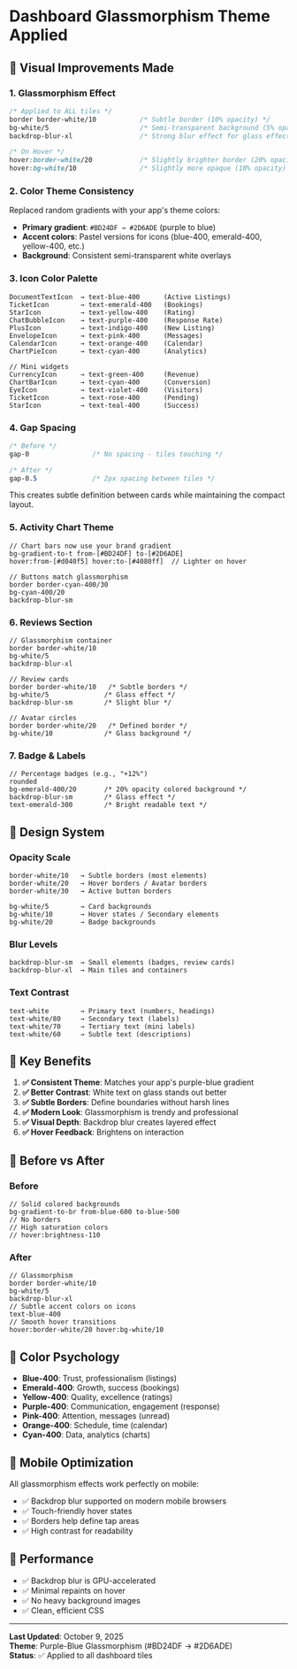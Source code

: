 # Dashboard Glassmorphism Theme Applied

## 🎨 Visual Improvements Made

### **1. Glassmorphism Effect**
```css
/* Applied to ALL tiles */
border border-white/10           /* Subtle border (10% opacity) */
bg-white/5                       /* Semi-transparent background (5% opacity) */
backdrop-blur-xl                 /* Strong blur effect for glass effect */

/* On Hover */
hover:border-white/20            /* Slightly brighter border (20% opacity) */
hover:bg-white/10                /* Slightly more opaque (10% opacity) */
```

### **2. Color Theme Consistency**
Replaced random gradients with your app's theme colors:
- **Primary gradient**: `#BD24DF → #2D6ADE` (purple to blue)
- **Accent colors**: Pastel versions for icons (blue-400, emerald-400, yellow-400, etc.)
- **Background**: Consistent semi-transparent white overlays

### **3. Icon Color Palette**
```tsx
DocumentTextIcon  → text-blue-400      (Active Listings)
TicketIcon        → text-emerald-400   (Bookings)
StarIcon          → text-yellow-400    (Rating)
ChatBubbleIcon    → text-purple-400    (Response Rate)
PlusIcon          → text-indigo-400    (New Listing)
EnvelopeIcon      → text-pink-400      (Messages)
CalendarIcon      → text-orange-400    (Calendar)
ChartPieIcon      → text-cyan-400      (Analytics)

// Mini widgets
CurrencyIcon      → text-green-400     (Revenue)
ChartBarIcon      → text-cyan-400      (Conversion)
EyeIcon           → text-violet-400    (Visitors)
TicketIcon        → text-rose-400      (Pending)
StarIcon          → text-teal-400      (Success)
```

### **4. Gap Spacing**
```css
/* Before */
gap-0                /* No spacing - tiles touching */

/* After */
gap-0.5              /* 2px spacing between tiles */
```

This creates subtle definition between cards while maintaining the compact layout.

### **5. Activity Chart Theme**
```tsx
// Chart bars now use your brand gradient
bg-gradient-to-t from-[#BD24DF] to-[#2D6ADE]
hover:from-[#d040f5] hover:to-[#4080ff]  // Lighter on hover

// Buttons match glassmorphism
border border-cyan-400/30
bg-cyan-400/20
backdrop-blur-sm
```

### **6. Reviews Section**
```tsx
// Glassmorphism container
border border-white/10
bg-white/5
backdrop-blur-xl

// Review cards
border border-white/10   /* Subtle borders */
bg-white/5              /* Glass effect */
backdrop-blur-sm        /* Slight blur */

// Avatar circles
border border-white/20   /* Defined border */
bg-white/10             /* Glass background */
```

### **7. Badge & Labels**
```tsx
// Percentage badges (e.g., "+12%")
rounded
bg-emerald-400/20       /* 20% opacity colored background */
backdrop-blur-sm        /* Glass effect */
text-emerald-300        /* Bright readable text */
```

## 📐 Design System

### **Opacity Scale**
```
border-white/10   → Subtle borders (most elements)
border-white/20   → Hover borders / Avatar borders
border-white/30   → Active button borders

bg-white/5        → Card backgrounds
bg-white/10       → Hover states / Secondary elements
bg-white/20       → Badge backgrounds
```

### **Blur Levels**
```
backdrop-blur-sm  → Small elements (badges, review cards)
backdrop-blur-xl  → Main tiles and containers
```

### **Text Contrast**
```
text-white        → Primary text (numbers, headings)
text-white/80     → Secondary text (labels)
text-white/70     → Tertiary text (mini labels)
text-white/60     → Subtle text (descriptions)
```

## 🎯 Key Benefits

1. **✅ Consistent Theme**: Matches your app's purple-blue gradient
2. **✅ Better Contrast**: White text on glass stands out better
3. **✅ Subtle Borders**: Define boundaries without harsh lines
4. **✅ Modern Look**: Glassmorphism is trendy and professional
5. **✅ Visual Depth**: Backdrop blur creates layered effect
6. **✅ Hover Feedback**: Brightens on interaction

## 🔄 Before vs After

### **Before**
```tsx
// Solid colored backgrounds
bg-gradient-to-br from-blue-600 to-blue-500
// No borders
// High saturation colors
// hover:brightness-110
```

### **After**
```tsx
// Glassmorphism
border border-white/10
bg-white/5
backdrop-blur-xl
// Subtle accent colors on icons
text-blue-400
// Smooth hover transitions
hover:border-white/20 hover:bg-white/10
```

## 🎨 Color Psychology

- **Blue-400**: Trust, professionalism (listings)
- **Emerald-400**: Growth, success (bookings)
- **Yellow-400**: Quality, excellence (ratings)
- **Purple-400**: Communication, engagement (response)
- **Pink-400**: Attention, messages (unread)
- **Orange-400**: Schedule, time (calendar)
- **Cyan-400**: Data, analytics (charts)

## 📱 Mobile Optimization

All glassmorphism effects work perfectly on mobile:
- ✅ Backdrop blur supported on modern mobile browsers
- ✅ Touch-friendly hover states
- ✅ Borders help define tap areas
- ✅ High contrast for readability

## 🚀 Performance

- ✅ Backdrop blur is GPU-accelerated
- ✅ Minimal repaints on hover
- ✅ No heavy background images
- ✅ Clean, efficient CSS

---

**Last Updated**: October 9, 2025  
**Theme**: Purple-Blue Glassmorphism (#BD24DF → #2D6ADE)  
**Status**: ✅ Applied to all dashboard tiles
